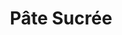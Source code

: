 ---
layout: recette
categories: [recettes]
hidden: true
lang: fr
sitemap: false
title: Pâte Sucrée
type: boulangerie
recettes:
  À la main:
    ingredients: 
      - nom: beurre
        qte: 125
        unite: gr
      - nom: sucre glace
        qte: 100
        unite: gr
      - nom: poudre d'amandes
        qte: 30
        unite: gr
      - nom: sel
        qte: 1
        unite: gr
      - nom: oeuf
        qte: 1
      - nom: farine blanche
        qte: 250
        unite: gr
        variable: true
    preconditions:
      - Le beurre doit être pommade
    etapes:
      - label: Préparation
        details:
          - Verser le beurre dans un saladier
          - Incorporer le sucre glace au fouet
          - Incorporer la poudre d'amandes, le sel et l'oeuf au fouet
          - Déverser la farine sur le plan de travail
          - Déverser le contenu du saladier sur la farine
          - Incorporer au coupe-pâte
          - Former une boule et l'applatir un peu
          - Filmer
          - Réserver minimum 1 heure au frais
      - label: Cuisson
        emoji: 🔥
        details:
          - "À blanc : 170°C pour 15 à 20 minutes"
---